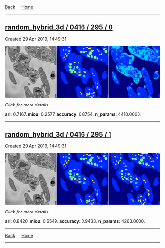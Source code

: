 
[Back](..)&nbsp;&nbsp;&nbsp;&nbsp;&nbsp;[Home](https://leapmanlab.github.io/snapshots)

---

<div class="summary"><a href="0"><h2>random_hybrid_3d / 0416 / 295 / 0</h2></a><p>Created 29 Apr 2019, 14:49:31
</p><a href="0"><img src="0/media/summary.png" align="center"></a><p>
<i>Click for more details</i>
</p></div>

**ari**: 0.7167. **miou**: 0.2577. **accuracy**: 0.8754. **n_params**: 4410.0000. 

---

<div class="summary"><a href="1"><h2>random_hybrid_3d / 0416 / 295 / 1</h2></a><p>Created 29 Apr 2019, 14:49:31
</p><a href="1"><img src="1/media/summary.png" align="center"></a><p>
<i>Click for more details</i>
</p></div>

**ari**: 0.8420. **miou**: 0.6549. **accuracy**: 0.9433. **n_params**: 4263.0000. 

---

[Back](..)&nbsp;&nbsp;&nbsp;&nbsp;&nbsp;[Home](https://leapmanlab.github.io/snapshots)

---